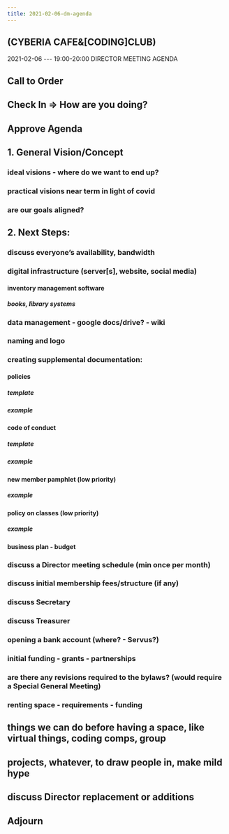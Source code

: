 ```yaml
---
title: 2021-02-06-dm-agenda
---
```


## (CYBERIA CAFE&[CODING]CLUB)
2021-02-06 --- 19:00-20:00
DIRECTOR MEETING
AGENDA
## Call to Order
## Check In => How are you doing?
## Approve Agenda
## 1. General Vision/Concept
### ideal visions - where do we want to end up?
### practical visions near term in light of covid
### are our goals aligned?
## 2. Next Steps:
### discuss everyone’s availability, bandwidth
### digital infrastructure (server[s], website, social media)
#### inventory management software
##### books, library systems
### data management - google docs/drive? - wiki
### naming and logo
### creating supplemental documentation:
#### policies
##### template
##### example
#### code of conduct
##### template
##### example
#### new member pamphlet (low priority)
##### example
#### policy on classes (low priority)
##### example
#### business plan - budget
### discuss a Director meeting schedule (min once per month)
### discuss initial membership fees/structure (if any)
### discuss Secretary
### discuss Treasurer
### opening a bank account (where? - Servus?)
### initial funding - grants - partnerships
### are there any revisions required to the bylaws? (would require a Special General Meeting)
### renting space - requirements - funding
## things we can do before having a space, like virtual things, coding comps, group
## projects, whatever, to draw people in, make mild hype
## discuss Director replacement or additions
## Adjourn
